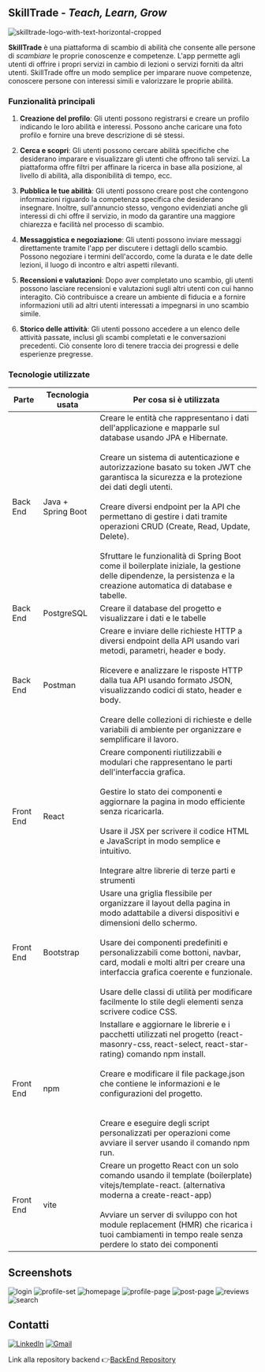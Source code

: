 
## SkillTrade -  *Teach, Learn, Grow*
![skilltrade-logo-with-text-horizontal-cropped](https://github.com/Nestor162/SkillTrade-Capstone-Project-Frontend/assets/113930607/0be80eac-439d-47b9-a657-f9ea773d02c5)

**SkillTrade** è una piattaforma di scambio di abilità che consente alle persone di *scambiare* le proprie conoscenze e competenze. L'app permette agli utenti di offrire i propri servizi in cambio di lezioni o servizi forniti da altri utenti. SkillTrade offre un modo semplice per imparare nuove competenze, conoscere persone con interessi simili e valorizzare le proprie abilità.

### Funzionalità principali

1.  **Creazione del profilo**: Gli utenti possono registrarsi e creare un profilo indicando le loro abilità e interessi. Possono anche caricare una foto profilo e fornire una breve descrizione di sé stessi.
    
2.  **Cerca e scopri**: Gli utenti possono cercare abilità specifiche che desiderano imparare e visualizzare gli utenti che offrono tali servizi. La piattaforma offre filtri per affinare la ricerca in base alla posizione, al livello di abilità, alla disponibilità di tempo, ecc.
    
3.  **Pubblica le tue abilità**: Gli utenti possono creare post che contengono informazioni riguardo la competenza specifica che desiderano insegnare. Inoltre, sull'annuncio stesso, vengono evidenziati anche gli interessi di chi offre il servizio, in modo da garantire una maggiore chiarezza e facilità nel processo di scambio.
    
4.  **Messaggistica e negoziazione**: Gli utenti possono inviare messaggi direttamente tramite l'app per discutere i dettagli dello scambio. Possono negoziare i termini dell'accordo, come la durata e le date delle lezioni, il luogo di incontro e altri aspetti rilevanti.
    
5.  **Recensioni e valutazioni**: Dopo aver completato uno scambio, gli utenti possono lasciare recensioni e valutazioni sugli altri utenti con cui hanno interagito. Ciò contribuisce a creare un ambiente di fiducia e a fornire informazioni utili ad altri utenti interessati a impegnarsi in uno scambio simile.
    
6.  **Storico delle attività**: Gli utenti possono accedere a un elenco delle attività passate, inclusi gli scambi completati e le conversazioni precedenti. Ciò consente loro di tenere traccia dei progressi e delle esperienze pregresse.

### Tecnologie utilizzate

| **Parte** | **Tecnologia usata** | **Per cosa si è utilizzata**                                                                                                                                                                                                                                                                                                                                                                                                                                                                                                                                                  |
|-----------|----------------------|-------------------------------------------------------------------------------------------------------------------------------------------------------------------------------------------------------------------------------------------------------------------------------------------------------------------------------------------------------------------------------------------------------------------------------------------------------------------------------------------------------------------------------------------------------------------------------|
| Back End  | Java + Spring Boot   | Creare le entità che rappresentano i dati dell'applicazione e mapparle sul database usando JPA e Hibernate.<br><br>Creare un sistema di autenticazione e autorizzazione basato su token JWT che garantisca la sicurezza e la protezione dei dati degli utenti.<br><br>Creare diversi endpoint per la API che permettano di gestire i dati tramite operazioni CRUD (Create, Read, Update, Delete).<br><br>Sfruttare le funzionalità di Spring Boot come il boilerplate iniziale, la gestione delle dipendenze, la persistenza e la creazione automatica di database e tabelle. |
| Back End  | PostgreSQL           | Creare il database del progetto e visualizzare i dati e le tabelle                                                                                                                                                                                                                                                                                                                                                                                                                                                                                                            |
| Back End  | Postman              | Creare e inviare delle richieste HTTP a diversi endpoint della API usando vari metodi, parametri, header e body.<br><br>Ricevere e analizzare le risposte HTTP dalla tua API usando formato JSON, visualizzando codici di stato, header e body.<br><br>Creare delle collezioni di richieste e delle variabili di ambiente per organizzare e semplificare il lavoro.                                                                                                                                                                                                           |
| Front End | React                | Creare componenti riutilizzabili e modulari che rappresentano le parti dell'interfaccia grafica.<br><br>Gestire lo stato dei componenti e aggiornare la pagina in modo efficiente senza ricaricarla.<br><br>Usare il JSX per scrivere il codice HTML e JavaScript in modo semplice e intuitivo.<br><br>Integrare altre librerie di terze parti e strumenti                                                                                                                                                                                                                    |
| Front End | Bootstrap            | Usare una griglia flessibile per organizzare il layout della pagina in modo adattabile a diversi dispositivi e dimensioni dello schermo.<br><br>Usare dei componenti predefiniti e personalizzabili come bottoni, navbar, card, modali e molti altri per creare una interfaccia grafica coerente e funzionale.<br><br>Usare delle classi di utilità per modificare facilmente lo stile degli elementi senza scrivere codice CSS.                                                                                                                                              |
| Front End | npm                  | Installare e aggiornare le librerie e i pacchetti utilizzati nel progetto (react-masonry-css, react-select, react-star-rating) comando npm install.<br><br>Creare e modificare il file package.json che contiene le informazioni e le configurazioni del progetto.<br><br><br>Creare e eseguire degli script personalizzati per operazioni come avviare il server usando il comando npm run.                                                                                                                                                                                  |
| Front End | vite                 | Creare un progetto React con un solo comando usando il template (boilerplate) vitejs/template-react. (alternativa moderna a create-react-app)<br><br>Avviare un server di sviluppo con hot module replacement (HMR) che ricarica i tuoi cambiamenti in tempo reale senza perdere lo stato dei componenti                                                                                                                                                                                                                                                                      |


 ## Screenshots
 
![login](https://github.com/Nestor162/SkillTrade-Capstone-Project-Frontend/assets/113930607/3652318a-614b-40e5-8e3c-7d179b0d0923)
![profile-set](https://github.com/Nestor162/SkillTrade-Capstone-Project-Frontend/assets/113930607/fdba8a7f-a83e-4565-99b9-6953fc1a80d6)
![homepage](https://github.com/Nestor162/SkillTrade-Capstone-Project-Frontend/assets/113930607/70b8cae3-4d03-4fb7-a0d6-ccd0a1bc4372)
![profile-page](https://github.com/Nestor162/SkillTrade-Capstone-Project-Frontend/assets/113930607/8919b4c1-a0f4-45b1-8255-f429c55bfb7d)
![post-page](https://github.com/Nestor162/SkillTrade-Capstone-Project-Frontend/assets/113930607/c65c17da-bda4-498d-a51f-a6122bcb9b5e)
![reviews](https://github.com/Nestor162/SkillTrade-Capstone-Project-Frontend/assets/113930607/61baae7c-78c2-45af-ba05-523b9a5c511f)
![search](https://github.com/Nestor162/SkillTrade-Capstone-Project-Frontend/assets/113930607/a5e6c077-55fb-4039-9edf-8c2fccef41c7)


 ## Contatti
 [![LinkedIn](https://img.shields.io/badge/LinkedIn-0077B5?style=for-the-badge&logo=linkedin&logoColor=white)](https://www.linkedin.com/in/nestor-cicardini-fullstack-developer/)
 [![Gmail](https://img.shields.io/badge/Gmail-D14836?style=for-the-badge&logo=gmail&logoColor=white)](mailto:nestorcicardini@gmail.com)

 Link alla repository backend 👉[BackEnd Repository](https://github.com/Nestor162/SkillTrade-Captsone-Project-Backend) 

